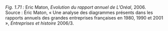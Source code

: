 *Fig. 1.71 :* Eric Maton, *Evolution du rapport annuel de L’Oréal*, 2006.  
Source : Éric Maton, « Une analyse des diagrammes présents dans les rapports annuels des grandes entreprises françaises en 1980, 1990 et 2001 », *Entreprises et histoire* 2006/3.